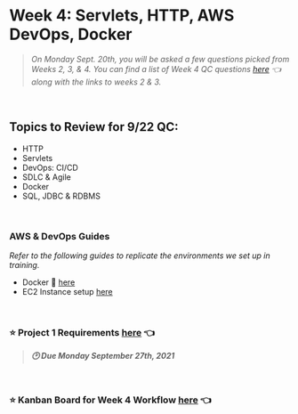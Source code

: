 # Week 4: Servlets, HTTP, AWS DevOps, Docker
> *On Monday Sept. 20th, you will be asked a few questions picked from Weeks 2, 3, & 4.  You can find a list of Week 4 QC questions [here](https://github.com/210823-Enterprise/demos/blob/main/week4/qc-questions.md) 👈 along with the links to weeks 2 & 3.* <br>

<br>

## Topics to Review for 9/22 QC:
- HTTP
- Servlets
- DevOps: CI/CD
- SDLC & Agile
- Docker
- SQL, JDBC & RDBMS


<br>

### AWS & DevOps Guides
*Refer to the following guides to replicate the environments we set up in training.* 

- Docker 🐳 [here](https://github.com/210823-Enterprise/demos/blob/main/week4/devops/docker.md)
- EC2 Instance setup [here](https://github.com/210823-Enterprise/demos/blob/main/week4/devops/ec2-setup-guide.sh)

<br>

### :star: Project 1 Requirements [here](https://github.com/210823-Enterprise/demos/blob/main/week4/project-1.md) 👈
>***:clock2: Due Monday September 27th, 2021***

<br>

### :star: Kanban Board for Week 4 Workflow [here](https://trello.com/b/o8Hhrzqo/week-4-workflow) 👈
